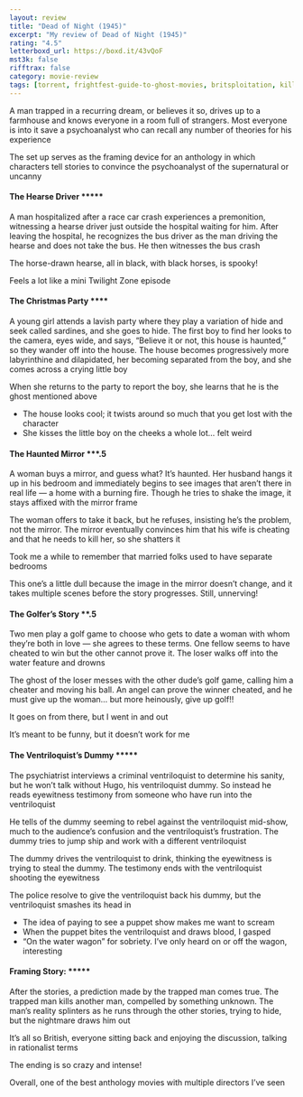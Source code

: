 ```yaml
---
layout: review
title: "Dead of Night (1945)"
excerpt: "My review of Dead of Night (1945)"
rating: "4.5"
letterboxd_url: https://boxd.it/43vQoF
mst3k: false
rifftrax: false
category: movie-review
tags: [torrent, frightfest-guide-to-ghost-movies, britsploitation, killer-toy, horror-anthology]
---
```


A man trapped in a recurring dream, or believes it so, drives up to a farmhouse and knows everyone in a room full of strangers. Most everyone is into it save a psychoanalyst who can recall any number of theories for his experience

The set up serves as the framing device for an anthology in which characters tell stories to convince the psychoanalyst of the supernatural or uncanny

#### The Hearse Driver \*\*\*\*\*

A man hospitalized after a race car crash experiences a premonition, witnessing a hearse driver just outside the hospital waiting for him. After leaving the hospital, he recognizes the bus driver as the man driving the hearse and does not take the bus. He then witnesses the bus crash

The horse-drawn hearse, all in black, with black horses, is spooky!

Feels a lot like a mini Twilight Zone episode

#### The Christmas Party \*\*\*\*

A young girl attends a lavish party where they play a variation of hide and seek called sardines, and she goes to hide. The first boy to find her looks to the camera, eyes wide, and says, “Believe it or not, this house is haunted,” so they wander off into the house. The house becomes progressively more labyrinthine and dilapidated, her becoming separated from the boy, and she comes across a crying little boy

When she returns to the party to report the boy, she learns that he is the ghost mentioned above

- The house looks cool; it twists around so much that you get lost with the character
- She kisses the little boy on the cheeks a whole lot… felt weird

#### The Haunted Mirror \*\*\*.5

A woman buys a mirror, and guess what? It’s haunted. Her husband hangs it up in his bedroom and immediately begins to see images that aren’t there in real life — a home with a burning fire. Though he tries to shake the image, it stays affixed with the mirror frame

The woman offers to take it back, but he refuses, insisting he’s the problem, not the mirror. The mirror eventually convinces him that his wife is cheating and that he needs to kill her, so she shatters it

Took me a while to remember that married folks used to have separate bedrooms

This one’s a little dull because the image in the mirror doesn’t change, and it takes multiple scenes before the story progresses. Still, unnerving!

#### The Golfer’s Story \*\*.5

Two men play a golf game to choose who gets to date a woman with whom they’re both in love — she agrees to these terms. One fellow seems to have cheated to win but the other cannot prove it. The loser walks off into the water feature and drowns

The ghost of the loser messes with the other dude’s golf game, calling him a cheater and moving his ball. An angel can prove the winner cheated, and he must give up the woman… but more heinously, give up golf!!

It goes on from there, but I went in and out

It’s meant to be funny, but it doesn’t work for me

#### The Ventriloquist’s Dummy \*\*\*\*\*

The psychiatrist interviews a criminal ventriloquist to determine his sanity, but he won’t talk without Hugo, his ventriloquist dummy. So instead he reads eyewitness testimony from someone who have run into the ventriloquist

He tells of the dummy seeming to rebel against the ventriloquist mid-show, much to the audience’s confusion and the ventriloquist’s frustration. The dummy tries to jump ship and work with a different ventriloquist

The dummy drives the ventriloquist to drink, thinking the eyewitness is trying to steal the dummy. The testimony ends with the ventriloquist shooting the eyewitness

The police resolve to give the ventriloquist back his dummy, but the ventriloquist smashes its head in

- The idea of paying to see a puppet show makes me want to scream
- When the puppet bites the ventriloquist and draws blood, I gasped
- “On the water wagon” for sobriety. I’ve only heard on or off the wagon, interesting

#### Framing Story: \*\*\*\*\*

After the stories, a prediction made by the trapped man comes true. The trapped man kills another man, compelled by something unknown. The man’s reality splinters as he runs through the other stories, trying to hide, but the nightmare draws him out

It’s all so British, everyone sitting back and enjoying the discussion, talking in rationalist terms

The ending is so crazy and intense!

Overall, one of the best anthology movies with multiple directors I’ve seen
